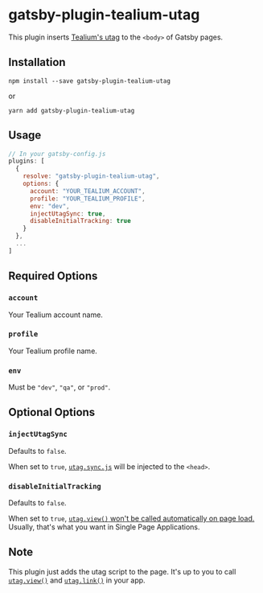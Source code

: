 # gatsby-plugin-tealium-utag

This plugin inserts [Tealium's utag](https://docs.tealium.com/platforms/javascript/install/#universal-tag-utag-js) to the `<body>` of Gatsby pages.

## Installation

```shell
npm install --save gatsby-plugin-tealium-utag
```

or

```shell
yarn add gatsby-plugin-tealium-utag
```

## Usage

```js
// In your gatsby-config.js
plugins: [
  {
    resolve: "gatsby-plugin-tealium-utag",
    options: {
      account: "YOUR_TEALIUM_ACCOUNT",
      profile: "YOUR_TEALIUM_PROFILE",
      env: "dev",
      injectUtagSync: true,
      disableInitialTracking: true
    }
  },
  ...
]
```

## Required Options

### `account`

Your Tealium account name.

### `profile`

Your Tealium profile name.

### `env`

Must be `"dev"`, `"qa"`, or `"prod"`.

## Optional Options

### `injectUtagSync`

Defaults to `false`.

When set to `true`, [`utag.sync.js`](https://community.tealiumiq.com/t5/iQ-Tag-Management/Using-the-utag-sync-js-Script/ta-p/19175#toc-hId-1329434506) will be injected to the `<head>`.

### `disableInitialTracking`

Defaults to `false`.

When set to `true`, [`utag.view()` won't be called automatically on page load.](https://docs.tealium.com/platforms/javascript/settings/#noview) Usually, that's what you want in Single Page Applications.

## Note

This plugin just adds the utag script to the page. It's up to you to call [`utag.view()`](https://docs.tealium.com/platforms/javascript/page-tracking/#utag-view) and [`utag.link()`](https://docs.tealium.com/platforms/javascript/event-tracking/#utag-link) in your app.
